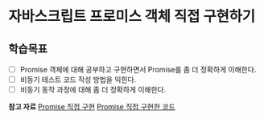 # 자바스크립트 프로미스 객체 직접 구현하기

## 학습목표

- [ ] Promise 객체에 대해 공부하고 구현하면서 Promise를 좀 더 정확하게 이해한다.
- [ ] 비동기 테스트 코드 작성 방법을 익힌다.
- [ ] 비동기 동작 과정에 대해 좀 더 정확하게 이해한다.

**참고 자료**
[Promise 직접 구현](https://velog.io/@elrion018/%EA%B0%84%EB%8B%A8%ED%95%9C-%ED%94%84%EB%A1%9C%EB%AF%B8%EC%8A%A4Promise-%EC%95%BD%EC%86%8D%EC%9D%84-%EC%A7%81%EC%A0%91-%EA%B5%AC%ED%98%84%ED%95%B4%EB%B3%B4%EC%9E%90)
[Promise 직접 구현한 코드](https://github.com/elrion018/my-promise)

